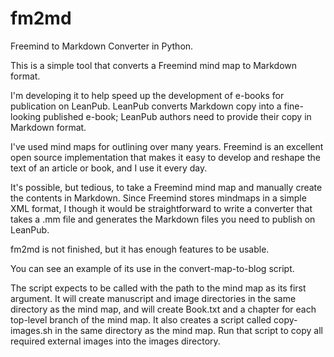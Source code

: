 fm2md
=====

Freemind to Markdown Converter in Python.

This is a simple tool that converts a Freemind mind map to Markdown format.

I'm developing it to help speed up the development of e-books for publication on LeanPub.
LeanPub converts Markdown copy into a fine-looking published e-book;
LeanPub authors need to provide their copy in Markdown format.

I've used mind maps for outlining over many years.
Freemind is an excellent open source implementation that makes it easy to develop and reshape the text of an article
or book, and I use it every day.

It's possible, but tedious, to take a Freemind mind map and manually create the contents in Markdown.
Since Freemind stores mindmaps in a simple XML format, I though it would be straightforward to write a converter
that takes a .mm file and generates the Markdown files you need to publish on LeanPub.

fm2md is not finished, but it has enough features to be usable.

You can see an example of its use in the convert-map-to-blog script.

The script expects to be called with the path to the mind map as its first argument.
It will create manuscript and image directories in the same directory as the mind map,
and will create Book.txt and a chapter for each top-level branch of the mind map.
It also creates a script called copy-images.sh in the same directory
as the mind map. Run that script to copy all required external images into the images directory.

